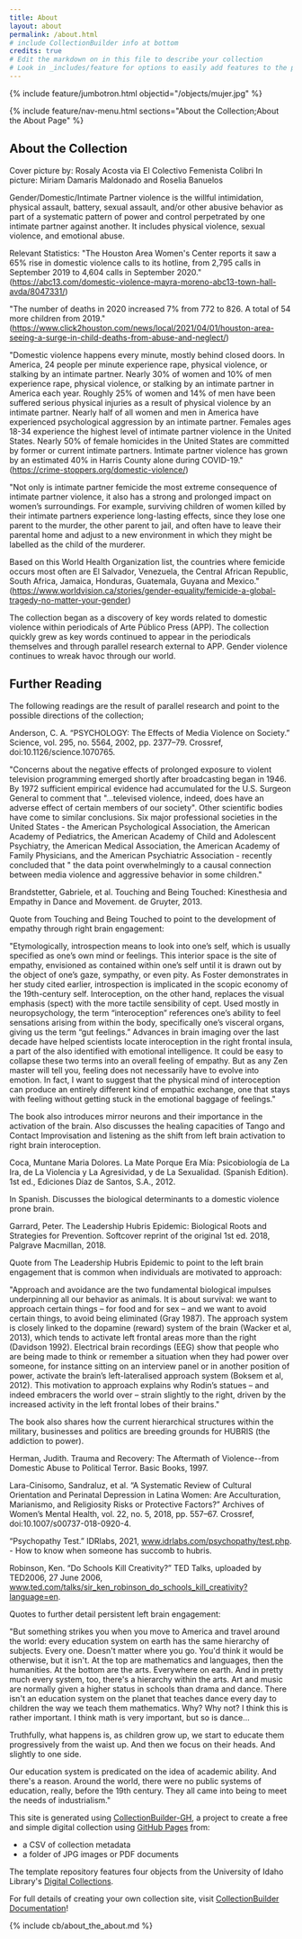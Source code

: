 ```yaml
---
title: About
layout: about
permalink: /about.html
# include CollectionBuilder info at bottom
credits: true
# Edit the markdown on in this file to describe your collection
# Look in _includes/feature for options to easily add features to the page
---
```


{% include feature/jumbotron.html objectid="/objects/mujer.jpg" %}

{% include feature/nav-menu.html sections="About the Collection;About the About Page" %}

## About the Collection 
Cover picture by: Rosaly Acosta via El Colectivo Femenista Colibri
    In picture: Miriam Damaris Maldonado and Roselia Banuelos

Gender/Domestic/Intimate Partner violence is the willful intimidation, physical assault, battery, sexual assault, and/or other abusive behavior as part of a systematic pattern of power and control perpetrated by one intimate partner against another. It includes physical violence, sexual violence, and emotional abuse.

Relevant Statistics:
"The Houston Area Women's Center reports it saw a 65% rise in domestic violence calls to its hotline, from 2,795 calls in September 2019 to 4,604 calls in September 2020." (https://abc13.com/domestic-violence-mayra-moreno-abc13-town-hall-avda/8047331/)

"The number of deaths in 2020 increased 7% from 772 to 826. A total of 54 more children from 2019." (https://www.click2houston.com/news/local/2021/04/01/houston-area-seeing-a-surge-in-child-deaths-from-abuse-and-neglect/) 

"Domestic violence happens every minute, mostly behind closed doors.
In America, 24 people per minute experience rape, physical violence, or stalking by an intimate partner.
Nearly 30% of women and 10% of men experience rape, physical violence, or stalking by an intimate partner in America each year.
Roughly 25% of women and 14% of men have been suffered serious physical injuries as a result of physical violence by an intimate partner.
Nearly half of all women and men in America have experienced psychological aggression by an intimate partner.
Females ages 18-34 experience the highest level of intimate partner violence in the United States.
Nearly 50% of female homicides in the United States are committed by former or current intimate partners.
Intimate partner violence has grown by an estimated 40% in Harris County alone during COVID-19." (https://crime-stoppers.org/domestic-violence/)

"Not only is intimate partner femicide the most extreme consequence of intimate partner violence, it also has a strong and prolonged impact on women’s surroundings. For example, surviving children of women killed by their intimate partners experience long-lasting effects, since they lose one parent to the murder, the other parent to jail, and often have to leave their parental home and adjust to a new environment in which they might be labelled as the child of the murderer.

Based on this World Health Organization list, the countries where femicide occurs most often are El Salvador, Venezuela, the Central African Republic, South Africa, Jamaica, Honduras, Guatemala, Guyana and Mexico." (https://www.worldvision.ca/stories/gender-equality/femicide-a-global-tragedy-no-matter-your-gender) 

The collection began as a discovery of key words related to domestic violence within periodicals of Arte Público Press (APP). The collection quickly grew as key words continued to appear in the periodicals themselves and through parallel research external to APP. Gender violence continues to wreak havoc through our world.   

## Further Reading 

The following readings are the result of parallel research and point to the possible directions of the collection;

Anderson, C. A. “PSYCHOLOGY: The Effects of Media Violence on Society.” Science, vol. 295, no. 5564, 2002, pp. 2377–79. Crossref, doi:10.1126/science.1070765.

"Concerns about the negative effects of prolonged exposure to violent television programming emerged shortly after broadcasting began in 1946. By 1972 sufficient empirical evidence had accumulated for the U.S. Surgeon General to comment that "...televised violence, indeed, does have an adverse effect of certain members of our society". Other scientific bodies have come to similar conclusions. Six major professional societies in the United States - the American Psychological Association, the American Academy of Pediatrics, the American Academy of Child and Adolescent Psychiatry, the American Medical Association, the American Academy of Family Physicians, and the American Psychiatric Association - recently concluded that " the data point overwhelmingly to a causal connection between media violence and aggressive behavior in some children."

Brandstetter, Gabriele, et al. Touching and Being Touched: Kinesthesia and Empathy in Dance and Movement. de Gruyter, 2013.

  Quote from Touching and Being Touched to point to the development of empathy through right brain engagement: 
  
"Etymologically, introspection means to look into one’s self, which is usually specified as one’s own mind or feelings. This interior space is the site of empathy, envisioned as contained within one’s self until it is drawn out by the object of one’s gaze, sympathy, or even pity. As Foster demonstrates in her study cited earlier, introspection is implicated in the scopic economy of the 19th-century self. Interoception, on the other hand, replaces the visual emphasis (spect) with the more tactile sensibility of cept. Used mostly in neuropsychology, the term “interoception” references one’s ability to feel sensations arising from within the body, specifically one’s visceral organs, giving us the term “gut feelings.” Advances in brain imaging over the last decade have helped scientists locate interoception in the right frontal insula, a part of the also identified with emotional intelligence. It could be easy to collapse these two terms into an overall feeling of empathy. But as any Zen master will tell you, feeling does not necessarily have to evolve into emotion. In fact, I want to suggest that the physical mind of interoception can produce an entirely different kind of empathic exchange, one that stays with feeling without getting stuck in the emotional baggage of feelings." 
  
  The book also introduces mirror neurons and their importance in the activation of the brain. Also discusses the healing capacities of Tango and Contact Improvisation and listening as the shift from left brain activation to right brain interoception.  

Coca, Muntane Maria Dolores. La Mate Porque Era Mía: Psicobiología de La Ira, de La Violencia y La Agresividad, y de La Sexualidad. (Spanish Edition). 1st ed., Ediciones Díaz de Santos, S.A., 2012.

  In Spanish. Discusses the biological determinants to a domestic violence prone brain. 

Garrard, Peter. The Leadership Hubris Epidemic: Biological Roots and Strategies for Prevention. Softcover reprint of the original 1st ed. 2018, Palgrave Macmillan, 2018.

  Quote from The Leadership Hubris Epidemic to point to the left brain engagement that is common when individuals are motivated to approach: 
  
"Approach and avoidance are the two fundamental biological impulses underpinning all our behavior as animals. It is about survival: we want to approach certain things – for food and for sex – and we want to avoid certain things, to avoid being eliminated (Gray 1987). The approach system is closely linked to the dopamine (reward) system of the brain (Wacker et al, 2013), which tends to activate left frontal areas more than the right (Davidson 1992). Electrical brain recordings (EEG) show that people who are being made to think or remember a situation when they had power over someone, for instance sitting on an interview panel or in another position of power, activate the brain’s left-lateralised approach system (Boksem et al, 2012). This motivation to approach explains why Rodin’s statues – and indeed embracers the world over – strain slightly to the right, driven by the increased activity in the left frontal lobes of their brains." 
  
  The book also shares how the current hierarchical structures within the military, businesses and politics are breeding grounds for HUBRIS (the addiction to power). 

Herman, Judith. Trauma and Recovery: The Aftermath of Violence--from Domestic Abuse to Political Terror. Basic Books, 1997.

Lara-Cinisomo, Sandraluz, et al. “A Systematic Review of Cultural Orientation and Perinatal Depression in Latina Women: Are Acculturation, Marianismo, and Religiosity Risks or Protective Factors?” Archives of Women’s Mental Health, vol. 22, no. 5, 2018, pp. 557–67. Crossref, doi:10.1007/s00737-018-0920-4.

“Psychopathy Test.” IDRlabs, 2021, www.idrlabs.com/psychopathy/test.php. - How to know when someone has succomb to hubris.

Robinson, Ken. “Do Schools Kill Creativity?” TED Talks, uploaded by TED2006, 27 June 2006, www.ted.com/talks/sir_ken_robinson_do_schools_kill_creativity?language=en.

Quotes to further detail persistent left brain engagement: 

"But something strikes you when you move to America and travel around the world: every education system on earth has the same hierarchy of subjects. Every one. Doesn't matter where you go. You'd think it would be otherwise, but it isn't. At the top are mathematics and languages, then the humanities. At the bottom are the arts. Everywhere on earth. And in pretty much every system, too, there's a hierarchy within the arts. Art and music are normally given a higher status in schools than drama and dance. There isn't an education system on the planet that teaches dance every day to children the way we teach them mathematics. Why? Why not? I think this is rather important. I think math is very important, but so is dance... 

Truthfully, what happens is, as children grow up, we start to educate them progressively from the waist up. And then we focus on their heads. And slightly to one side.

Our education system is predicated on the idea of academic ability. And there's a reason. Around the world, there were no public systems of education, really, before the 19th century. They all came into being to meet the needs of industrialism." 

This site is generated using [CollectionBuilder-GH](https://collectionbuilding.github.io/gh/), a project to create a free and simple digital collection using [GitHub Pages](https://pages.github.com/) from: 

- a CSV of collection metadata
- a folder of JPG images or PDF documents

The template repository features four objects from the University of Idaho Library's [Digital Collections](https://www.lib.uidaho.edu/digital). 

For full details of creating your own collection site, visit [CollectionBuilder Documentation](https://collectionbuilder.github.io/cb-docs/)!

{% include cb/about_the_about.md %} 
